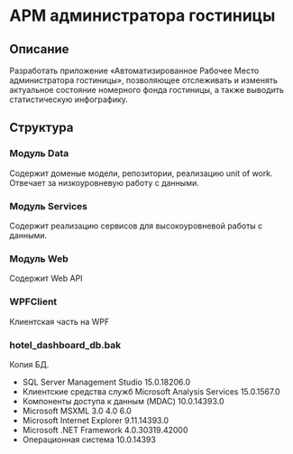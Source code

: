 # АРМ администратора гостиницы
## Описание
Разработать приложение «Автоматизированное Рабочее Место администратора гостиницы», позволяющее отслеживать и изменять актуальное состояние номерного фонда гостиницы, а также выводить статистическую инфографику.

## Структура
### Модуль Data
Содержит доменые модели, репозитории, реализацию unit of work. Отвечает за низкоуровневую работу с данными.
### Модуль Services
Содержит реализацию сервисов для высокоуровневой работы с данными.
### Модуль Web
Содержит Web API
### WPFClient
Клиентская часть на WPF
### hotel_dashboard_db.bak
Копия БД. 

* SQL Server Management Studio						15.0.18206.0
* Клиентские средства служб Microsoft Analysis Services						15.0.1567.0
* Компоненты доступа к данным (MDAC)						10.0.14393.0
* Microsoft MSXML						3.0 4.0 6.0 
* Microsoft Internet Explorer						9.11.14393.0
* Microsoft .NET Framework						4.0.30319.42000
* Операционная система						10.0.14393
